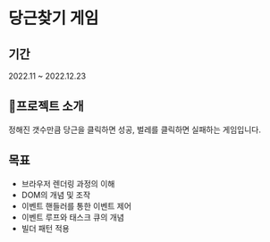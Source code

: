 # 당근찾기 게임
## 기간
2022.11 ~ 2022.12.23

## 📌프로젝트 소개
정해진 갯수만큼 당근을 클릭하면 성공, 벌레를 클릭하면 실패하는 게임입니다.

## 목표
- 브라우저 렌더링 과정의 이해
- DOM의 개념 및 조작
- 이벤트 핸들러를 통한 이벤트 제어
- 이벤트 루프와 태스크 큐의 개념
- 빌더 패턴 적용
